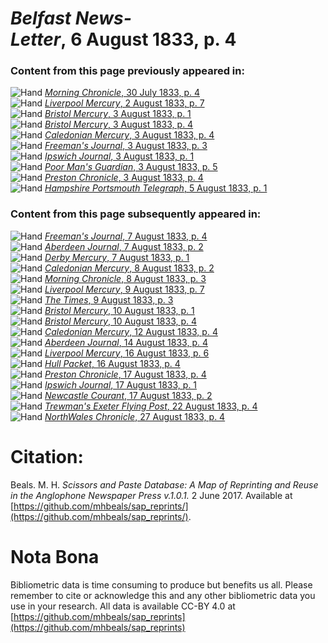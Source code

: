 # *Belfast News-Letter*, 6 August 1833, p. 4  
  
### Content from this page previously appeared in:  
![Hand](http://scissorsandpaste.net/wp-content/uploads/2017/06/smallhandpointer.png) [*Morning Chronicle*, 30 July 1833, p. 4](https://mhbeals.github.io/sap_html/Morning-Chronicle/Morning-Chronicle-30-July-1833-p-4)  
![Hand](http://scissorsandpaste.net/wp-content/uploads/2017/06/smallhandpointer.png) [*Liverpool Mercury*, 2 August 1833, p. 7](https://mhbeals.github.io/sap_html/Liverpool-Mercury/Liverpool-Mercury-2-August-1833-p-7)  
![Hand](http://scissorsandpaste.net/wp-content/uploads/2017/06/smallhandpointer.png) [*Bristol Mercury*, 3 August 1833, p. 1](https://mhbeals.github.io/sap_html/Bristol-Mercury/Bristol-Mercury-3-August-1833-p-1)  
![Hand](http://scissorsandpaste.net/wp-content/uploads/2017/06/smallhandpointer.png) [*Bristol Mercury*, 3 August 1833, p. 4](https://mhbeals.github.io/sap_html/Bristol-Mercury/Bristol-Mercury-3-August-1833-p-4)  
![Hand](http://scissorsandpaste.net/wp-content/uploads/2017/06/smallhandpointer.png) [*Caledonian Mercury*, 3 August 1833, p. 4](https://mhbeals.github.io/sap_html/Caledonian-Mercury/Caledonian-Mercury-3-August-1833-p-4)  
![Hand](http://scissorsandpaste.net/wp-content/uploads/2017/06/smallhandpointer.png) [*Freeman's Journal*, 3 August 1833, p. 3](https://mhbeals.github.io/sap_html/Freeman's-Journal/Freeman's-Journal-3-August-1833-p-3)  
![Hand](http://scissorsandpaste.net/wp-content/uploads/2017/06/smallhandpointer.png) [*Ipswich Journal*, 3 August 1833, p. 1](https://mhbeals.github.io/sap_html/Ipswich-Journal/Ipswich-Journal-3-August-1833-p-1)  
![Hand](http://scissorsandpaste.net/wp-content/uploads/2017/06/smallhandpointer.png) [*Poor Man's Guardian*, 3 August 1833, p. 5](https://mhbeals.github.io/sap_html/Poor-Man's-Guardian/Poor-Man's-Guardian-3-August-1833-p-5)  
![Hand](http://scissorsandpaste.net/wp-content/uploads/2017/06/smallhandpointer.png) [*Preston Chronicle*, 3 August 1833, p. 4](https://mhbeals.github.io/sap_html/Preston-Chronicle/Preston-Chronicle-3-August-1833-p-4)  
![Hand](http://scissorsandpaste.net/wp-content/uploads/2017/06/smallhandpointer.png) [*Hampshire Portsmouth Telegraph*, 5 August 1833, p. 1](https://mhbeals.github.io/sap_html/Hampshire-Portsmouth-Telegraph/Hampshire-Portsmouth-Telegraph-5-August-1833-p-1)  
  
### Content from this page subsequently appeared in:  
![Hand](http://scissorsandpaste.net/wp-content/uploads/2017/06/smallhandpointer.png) [*Freeman's Journal*, 7 August 1833, p. 4](https://mhbeals.github.io/sap_html/Freeman's-Journal/Freeman's-Journal-7-August-1833-p-4)  
![Hand](http://scissorsandpaste.net/wp-content/uploads/2017/06/smallhandpointer.png) [*Aberdeen Journal*, 7 August 1833, p. 2](https://mhbeals.github.io/sap_html/Aberdeen-Journal/Aberdeen-Journal-7-August-1833-p-2)  
![Hand](http://scissorsandpaste.net/wp-content/uploads/2017/06/smallhandpointer.png) [*Derby Mercury*, 7 August 1833, p. 1](https://mhbeals.github.io/sap_html/Derby-Mercury/Derby-Mercury-7-August-1833-p-1)  
![Hand](http://scissorsandpaste.net/wp-content/uploads/2017/06/smallhandpointer.png) [*Caledonian Mercury*, 8 August 1833, p. 2](https://mhbeals.github.io/sap_html/Caledonian-Mercury/Caledonian-Mercury-8-August-1833-p-2)  
![Hand](http://scissorsandpaste.net/wp-content/uploads/2017/06/smallhandpointer.png) [*Morning Chronicle*, 8 August 1833, p. 3](https://mhbeals.github.io/sap_html/Morning-Chronicle/Morning-Chronicle-8-August-1833-p-3)  
![Hand](http://scissorsandpaste.net/wp-content/uploads/2017/06/smallhandpointer.png) [*Liverpool Mercury*, 9 August 1833, p. 7](https://mhbeals.github.io/sap_html/Liverpool-Mercury/Liverpool-Mercury-9-August-1833-p-7)  
![Hand](http://scissorsandpaste.net/wp-content/uploads/2017/06/smallhandpointer.png) [*The Times*, 9 August 1833, p. 3](https://mhbeals.github.io/sap_html/The-Times/The-Times-9-August-1833-p-3)  
![Hand](http://scissorsandpaste.net/wp-content/uploads/2017/06/smallhandpointer.png) [*Bristol Mercury*, 10 August 1833, p. 1](https://mhbeals.github.io/sap_html/Bristol-Mercury/Bristol-Mercury-10-August-1833-p-1)  
![Hand](http://scissorsandpaste.net/wp-content/uploads/2017/06/smallhandpointer.png) [*Bristol Mercury*, 10 August 1833, p. 4](https://mhbeals.github.io/sap_html/Bristol-Mercury/Bristol-Mercury-10-August-1833-p-4)  
![Hand](http://scissorsandpaste.net/wp-content/uploads/2017/06/smallhandpointer.png) [*Caledonian Mercury*, 12 August 1833, p. 4](https://mhbeals.github.io/sap_html/Caledonian-Mercury/Caledonian-Mercury-12-August-1833-p-4)  
![Hand](http://scissorsandpaste.net/wp-content/uploads/2017/06/smallhandpointer.png) [*Aberdeen Journal*, 14 August 1833, p. 4](https://mhbeals.github.io/sap_html/Aberdeen-Journal/Aberdeen-Journal-14-August-1833-p-4)  
![Hand](http://scissorsandpaste.net/wp-content/uploads/2017/06/smallhandpointer.png) [*Liverpool Mercury*, 16 August 1833, p. 6](https://mhbeals.github.io/sap_html/Liverpool-Mercury/Liverpool-Mercury-16-August-1833-p-6)  
![Hand](http://scissorsandpaste.net/wp-content/uploads/2017/06/smallhandpointer.png) [*Hull Packet*, 16 August 1833, p. 4](https://mhbeals.github.io/sap_html/Hull-Packet/Hull-Packet-16-August-1833-p-4)  
![Hand](http://scissorsandpaste.net/wp-content/uploads/2017/06/smallhandpointer.png) [*Preston Chronicle*, 17 August 1833, p. 4](https://mhbeals.github.io/sap_html/Preston-Chronicle/Preston-Chronicle-17-August-1833-p-4)  
![Hand](http://scissorsandpaste.net/wp-content/uploads/2017/06/smallhandpointer.png) [*Ipswich Journal*, 17 August 1833, p. 1](https://mhbeals.github.io/sap_html/Ipswich-Journal/Ipswich-Journal-17-August-1833-p-1)  
![Hand](http://scissorsandpaste.net/wp-content/uploads/2017/06/smallhandpointer.png) [*Newcastle Courant*, 17 August 1833, p. 2](https://mhbeals.github.io/sap_html/Newcastle-Courant/Newcastle-Courant-17-August-1833-p-2)  
![Hand](http://scissorsandpaste.net/wp-content/uploads/2017/06/smallhandpointer.png) [*Trewman's Exeter Flying Post*, 22 August 1833, p. 4](https://mhbeals.github.io/sap_html/Trewman's-Exeter-Flying-Post/Trewman's-Exeter-Flying-Post-22-August-1833-p-4)  
![Hand](http://scissorsandpaste.net/wp-content/uploads/2017/06/smallhandpointer.png) [*NorthWales Chronicle*, 27 August 1833, p. 4](https://mhbeals.github.io/sap_html/NorthWales-Chronicle/NorthWales-Chronicle-27-August-1833-p-4)  


# Citation: 

Beals. M. H. *Scissors and Paste Database: A Map of Reprinting and Reuse in the Anglophone Newspaper Press v.1.0.1.* 2 June 2017. Available at [https://github.com/mhbeals/sap_reprints/](https://github.com/mhbeals/sap_reprints/). 

# Nota Bona

Bibliometric data is time consuming to produce but benefits us all. Please remember to cite or acknowledge this and any other bibliometric data you use in your research. All data is available CC-BY 4.0 at [https://github.com/mhbeals/sap_reprints](https://github.com/mhbeals/sap_reprints)